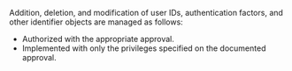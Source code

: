 Addition, deletion, and modification of user IDs, authentication factors, and other identifier objects are managed as follows:

- Authorized with the appropriate approval.
- Implemented with only the privileges specified on the documented approval.
